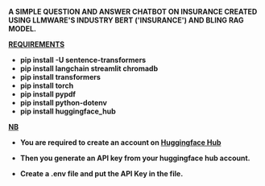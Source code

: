 **A SIMPLE QUESTION AND ANSWER CHATBOT ON INSURANCE CREATED USING LLMWARE'S INDUSTRY BERT ('INSURANCE') AND BLING RAG MODEL.**

<ins>**REQUIREMENTS**</ins>
* **pip install -U sentence-transformers**
* **pip install langchain streamlit chromadb**
* **pip install transformers**
* **pip install torch**
* **pip install pypdf**
* **pip install python-dotenv**
* **pip install huggingface_hub**

<ins>**NB**</ins>

* **You are required to create an account on <a href="https://huggingface.co" target="_blank">Huggingface Hub</a>**

*    **Then you generate an API key from your huggingface hub account.**

* **Create a .env file and put the API Key in the file.**
